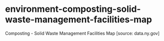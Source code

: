 # environment-composting-solid-waste-management-facilities-map
Composting - Solid Waste Management Facilities Map [source: data.ny.gov]
